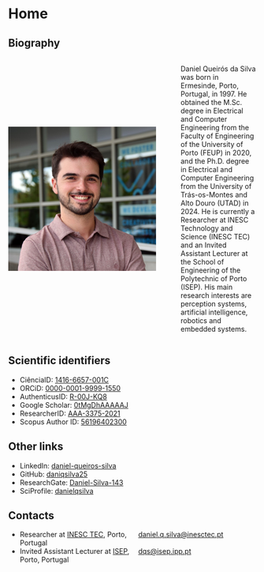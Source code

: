 # Home

## Biography

<div style="display: flex; align-items: center;">
  <img src="./images/pic_Daniel.jpg" alt="Daniel's picture" style="width: 300px; margin-right: 50px;">
  <p>Daniel Queirós da Silva was born in Ermesinde, Porto, Portugal, in 1997. He obtained the M.Sc. degree in Electrical and Computer Engineering from the Faculty of Engineering of the University of Porto (FEUP) in 2020, and the Ph.D. degree in Electrical and Computer Engineering from the University of Trás-os-Montes and Alto Douro (UTAD) in 2024. He is currently a Researcher at INESC Technology and Science (INESC TEC) and an Invited Assistant Lecturer at the School of Engineering of the Polytechnic of Porto (ISEP). His main research interests are perception systems, artificial intelligence, robotics and embedded systems.</p>
</div>


## Scientific identifiers

* CiênciaID: <a href="https://www.cienciavitae.pt/1416-6657-001C" target="_blank">1416-6657-001C</a>
* ORCiD: <a href="https://orcid.org/0000-0001-9999-1550" target="_blank">0000-0001-9999-1550</a>
* AuthenticusID: <a href="https://www.authenticus.pt/R-00J-KQ8" target="_blank">R-00J-KQ8</a>
* Google Scholar: <a href="https://scholar.google.com/citations?user=0tMgDhAAAAAJ" target="_blank">0tMgDhAAAAAJ</a>
* ResearcherID: <a href="https://www.webofscience.com/wos/author/record/AAA-3375-2021" target="_blank">AAA-3375-2021</a>
* Scopus Author ID: <a href="http://www.scopus.com/inward/authorDetails.url?authorID=56196402300&partnerID=MN8TOARS" target="_blank">56196402300</a>


## Other links

* LinkedIn: <a href="https://www.linkedin.com/in/daniel-queiros-silva" target="_blank">daniel-queiros-silva</a>
* GitHub: <a href="https://github.com/daniqsilva25" target="_blank">daniqsilva25</a>
* ResearchGate: <a href="https://www.researchgate.net/profile/Daniel-Silva-143" target="_blank">Daniel-Silva-143</a>
* SciProfile: <a href="https://sciprofiles.com/profile/danielqsilva" target="_blank">danielqsilva</a>


## Contacts

<ul>
  <li>
    <div style="display: flex;">
      <div style="flex: 1;">
        Researcher at <a href="https://www.inesctec.pt" target="_blank">INESC TEC</a>, Porto, Portugal
      </div>
      <div style="flex: 1;">
        <a href="mailto:daniel.q.silva@inesctec.pt" target="_blank">daniel.q.silva@inesctec.pt</a>
      </div>
    </div>
  </li>
  <li>
    <div style="display: flex;">
      <div style="flex: 1;">
        Invited Assistant Lecturer at <a href="https://www.isep.ipp.pt" target="_blank">ISEP</a>, Porto, Portugal
      </div>
      <div style="flex: 1;">
        <a href="mailto:dqs@isep.ipp.pt" target="_blank">dqs@isep.ipp.pt</a>
    </div>
  </li>
</ul>
